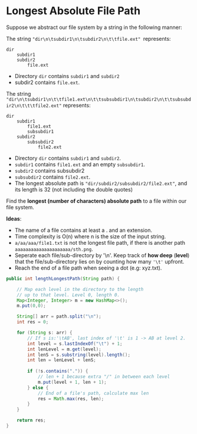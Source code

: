 # Longest Absolute File Path

Suppose we abstract our file system by a string in the following manner:

The string `"dir\n\tsubdir1\n\tsubdir2\n\t\tfile.ext" `represents:

```
dir 
    subdir1 
    subdir2 
        file.ext
```

- Directory `dir` contains `subdir1` and `subdir2` 
- subdir2 contains `file.ext`.

The string `"dir\n\tsubdir1\n\t\tfile1.ext\n\t\tsubsubdir1\n\tsubdir2\n\t\tsubsubdir2\n\t\t\tfile2.ext"` represents:

```
dir 
    subdir1 
        file1.ext 
        subsubdir1 
    subdir2 
        subsubdir2 
            file2.ext
```

- Directory `dir` contains `subdir1` and `subdir2`. 
- `subdir1` contains `file1.ext` and an empty `subsubdir1`.
- `subdir2` contains subsubdir2 
- `subsubdir2` contains `file2.ext`.
- The longest absolute path is `"dir/subdir2/subsubdir2/file2.ext"`, and its length is 32 (not including the double quotes)


Find the **longest (number of characters) absolute path** to a file within our file system. 

**Ideas**:

- The name of a file contains at least a . and an extension.
- Time complexity is O(n) where n is the size of the input string.
- `a/aa/aaa/file1.txt` is not the longest file path, if there is another path `aaaaaaaaaaaaaaaaaaaaa/sth.png`.
- Seperate each file/sub-directory by '\n'. Keep track of **how deep** (**level**) that the file/sub-directory lies on by counting how many `'\t'` upfront. 
- Reach the end of a file path when seeing a dot (e.g: xyz.txt).

```java
public int lengthLongestPath(String path) {

    // Map each level in the directory to the length 
    // up to that level. Level 0, length 0.
    Map<Integer, Integer> m = new HashMap<>();
    m.put(0,0);

    String[] arr = path.split("\n");
    int res = 0;

    for (String s: arr) {     
        // If s is:'\tAB', last index of '\t' is 1 -> AB at level 2.
        int level = s.lastIndexOf("\t") + 1;
        int lenLevel = m.get(level);
        int lenS = s.substring(level).length();
        int len = lenLevel + lenS;
        
        if (!s.contains(".")) {
            // len + 1 because extra "/" in between each level
            m.put(level + 1, len + 1);
        } else {
            // End of a file's path, calculate max len
            res = Math.max(res, len);
        }
    }

    return res;
}


```














